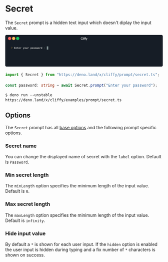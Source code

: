 # Secret

The `Secret` prompt is a hidden text input which doesn't diplay the input value.

![](../assets/img/secret.gif)

```typescript
import { Secret } from "https://deno.land/x/cliffy/prompt/secret.ts";

const password: string = await Secret.prompt("Enter your password");
```

```console
$ deno run --unstable https://deno.land/x/cliffy/examples/prompt/secret.ts
```

## Options

The `Secret` prompt has all [base options](./index.md) and the following prompt
specific options.

### Secret name

You can change the displayed name of secret with the `label` option. Default is
`Password`.

### Min secret length

The `minLength` option specifies the minimum length of the input value. Default
is `0`.

### Max secret length

The `maxLength` option specifies the minimum length of the input value. Default
is `infinity`.

### Hide input value

By default a `*` is shown for each user input. If the `hidden` option is enabled
the user input is hidden during typing and a fix number of `*` characters is
shown on success.
